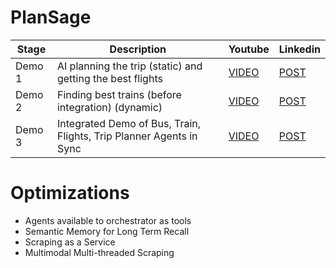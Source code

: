 # PlanSage

| Stage                              | Description | Youtube  | Linkedin
|------------------------------------|-------------|----------|----------|
| Demo 1   | AI planning the trip (static) and getting the best flights  | [VIDEO](https://www.youtube.com/watch?v=APpnb69Ot84&t=7s)   | [POST](https://www.linkedin.com/posts/ravi-prakash-4b3a33151_plansage-genai-traveltech-activity-7280225365053050880-LrEu?utm_source=share&utm_medium=member_desktop)
| Demo 2      | Finding best trains (before integration) (dynamic)| [VIDEO](https://www.youtube.com/watch?v=L_Yg90kRX2U&t=5s) | [POST](https://www.linkedin.com/posts/ravi-prakash-4b3a33151_plansage-ai-llm-activity-7281298673899106305-S5x2?utm_source=share&utm_medium=member_desktop)
|Demo 3| Integrated Demo of Bus, Train, Flights, Trip Planner Agents in Sync | [VIDEO](https://www.youtube.com/watch?v=SG2mIob3qWo) | [POST](https://www.linkedin.com/posts/ravi-prakash-4b3a33151_ai-traveltech-startup-activity-7284900771559526400-nkVI?utm_source=share&utm_medium=member_desktop)


# Optimizations
* Agents available to orchestrator as tools
* Semantic Memory for Long Term Recall
* Scraping as a Service
* Multimodal Multi-threaded Scraping
